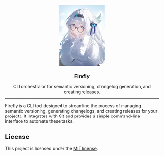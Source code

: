 <div align="center">

<img src=".github/assets/firefly.jpg" align="center" width="150px" height="200px">

<h3>Firefly</h3>
<p>CLI orchestrator for semantic versioning, changelog generation, and creating releases.</p>

</div>

---

Firefly is a CLI tool designed to streamline the process of managing semantic versioning, generating changelogs, and creating releases for your projects. It integrates with Git and provides a simple command-line interface to automate these tasks.

## License

This project is licensed under the [MIT license](LICENSE).